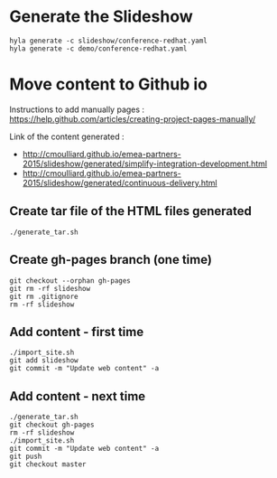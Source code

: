 # Generate the Slideshow

    hyla generate -c slideshow/conference-redhat.yaml
    hyla generate -c demo/conference-redhat.yaml

# Move content to Github io

Instructions to add manually pages : https://help.github.com/articles/creating-project-pages-manually/

Link of the content generated : 

- http://cmoulliard.github.io/emea-partners-2015/slideshow/generated/simplify-integration-development.html
- http://cmoulliard.github.io/emea-partners-2015/slideshow/generated/continuous-delivery.html

## Create tar file of the HTML files generated 

    ./generate_tar.sh
    
## Create gh-pages branch (one time)

    git checkout --orphan gh-pages
    git rm -rf slideshow 
    git rm .gitignore
    rm -rf slideshow  
    
## Add content  - first time

    ./import_site.sh
    git add slideshow
    git commit -m "Update web content" -a
    
## Add content - next time

    ./generate_tar.sh
    git checkout gh-pages
    rm -rf slideshow
    ./import_site.sh
    git commit -m "Update web content" -a
    git push
    git checkout master
    